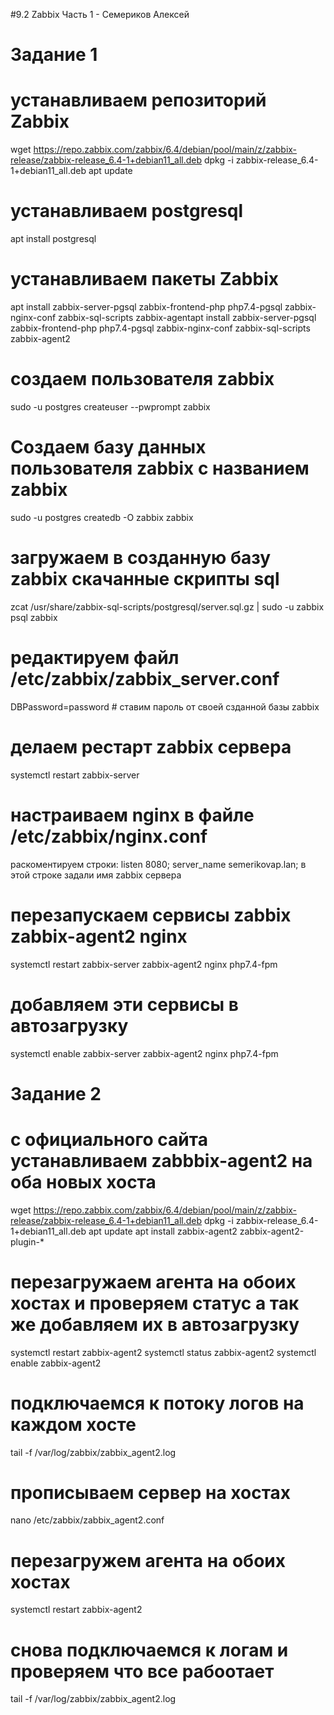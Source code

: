 #9.2 Zabbix Часть 1 - Семериков Алексей

# Задание 1

# устанавливаем репозиторий Zabbix
wget https://repo.zabbix.com/zabbix/6.4/debian/pool/main/z/zabbix-release/zabbix-release_6.4-1+debian11_all.deb
dpkg -i zabbix-release_6.4-1+debian11_all.deb
apt update

# устанавливаем postgresql
apt install postgresql

# устанавливаем пакеты Zabbix
apt install zabbix-server-pgsql zabbix-frontend-php php7.4-pgsql zabbix-nginx-conf zabbix-sql-scripts zabbix-agentapt install zabbix-server-pgsql zabbix-frontend-php php7.4-pgsql zabbix-nginx-conf zabbix-sql-scripts zabbix-agent2

# создаем пользователя zabbix
sudo -u postgres createuser --pwprompt zabbix

# Создаем базу данных пользователя zabbix с названием zabbix
sudo -u postgres createdb -O zabbix zabbix

# загружаем в созданную базу zabbix скачанные скрипты sql
zcat /usr/share/zabbix-sql-scripts/postgresql/server.sql.gz | sudo -u zabbix psql zabbix 

# редактируем файл /etc/zabbix/zabbix_server.conf 
DBPassword=password # ставим пароль от своей сзданной базы zabbix

# делаем рестарт zabbix сервера
systemctl restart zabbix-server

# настраиваем nginx в файле  /etc/zabbix/nginx.conf
раскоментируем строки:
listen  8080;
server_name  semerikovap.lan; в этой строке задали имя zabbix сервера

# перезапускаем сервисы zabbix zabbix-agent2 nginx
systemctl restart zabbix-server zabbix-agent2 nginx php7.4-fpm

# добавляем эти сервисы в автозагрузку
systemctl enable zabbix-server zabbix-agent2 nginx php7.4-fpm

# Задание 2

# с официального сайта устанавливаем zabbbix-agent2 на оба новых хоста
wget https://repo.zabbix.com/zabbix/6.4/debian/pool/main/z/zabbix-release/zabbix-release_6.4-1+debian11_all.deb
dpkg -i zabbix-release_6.4-1+debian11_all.deb
apt update
apt install zabbix-agent2 zabbix-agent2-plugin-*

# перезагружаем агента на обоих хостах и проверяем статус а так же добавляем их в автозагрузку
systemctl restart zabbix-agent2
systemctl status zabbix-agent2
systemctl enable zabbix-agent2

# подключаемся к потоку логов на каждом хосте
tail -f /var/log/zabbix/zabbix_agent2.log

# прописываем сервер на хостах
 nano /etc/zabbix/zabbix_agent2.conf

# перезагружем агента на обоих хостах
systemctl restart zabbix-agent2

# снова подключаемся к логам и проверяем что все рабоотает
tail -f /var/log/zabbix/zabbix_agent2.log


